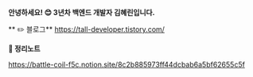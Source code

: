 
**안녕하세요! 😊 3년차 백엔드 개발자 김혜린입니다.**





** ✏️ 블로그**
https://tall-developer.tistory.com/


**📖 정리노트**

https://battle-coil-f5c.notion.site/8c2b885973ff44dcbab6a5bf62655c5f
